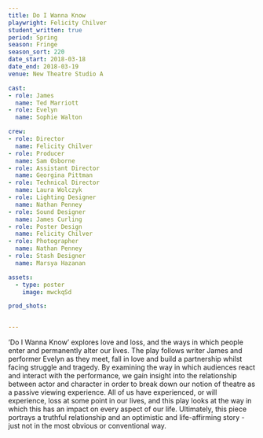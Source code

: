 ```yaml
---
title: Do I Wanna Know
playwright: Felicity Chilver
student_written: true
period: Spring
season: Fringe
season_sort: 220
date_start: 2018-03-18
date_end: 2018-03-19
venue: New Theatre Studio A

cast:
- role: James
  name: Ted Marriott
- role: Evelyn
  name: Sophie Walton

crew:
- role: Director
  name: Felicity Chilver
- role: Producer
  name: Sam Osborne
- role: Assistant Director
  name: Georgina Pittman
- role: Technical Director
  name: Laura Wolczyk
- role: Lighting Designer
  name: Nathan Penney
- role: Sound Designer
  name: James Curling
- role: Poster Design
  name: Felicity Chilver
- role: Photographer
  name: Nathan Penney
- role: Stash Designer
  name: Marsya Hazanan

assets:
  - type: poster
    image: mwckqSd

prod_shots: 


---
```


‘Do I Wanna Know’ explores love and loss, and the ways in which people enter and permanently alter our lives.
The play follows writer James and performer Evelyn as they meet, fall in love and build a partnership whilst facing struggle and tragedy. By examining the way in which audiences react and interact with the performance, we gain insight into the relationship between actor and character in order to break down our notion of theatre as a passive viewing experience. All of us have experienced, or will experience, loss at some point in our lives, and this play looks at the way in which this has an impact on every aspect of our life. Ultimately, this piece portrays a truthful relationship and an optimistic and life-affirming story - just not in the most obvious or conventional way.
